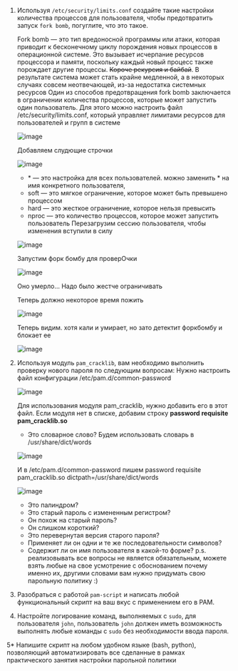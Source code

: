 
1. Используя `/etc/security/limits.conf` создайте такие настройки количества процессов для пользователя, чтобы предотвратить запуск `fork bomb`, погуглите, что это такое.

   Fork bomb — это тип вредоносной программы или атаки, которая приводит к бесконечному циклу порождения новых процессов в операционной системе. Это вызывает исчерпание ресурсов процессора и памяти, поскольку каждый новый процесс также порождает другие процессы. ~~Короче рекурсия и байбай~~. В результате система может стать крайне медленной, а в некоторых случаях совсем неотвечающей, из-за недостатка системных ресурсов
   Один из способов предотвращения fork bomb заключается в ограничении количества процессов, которые может запустить один пользователь. Для этого можно настроить файл /etc/security/limits.conf, который управляет лимитами ресурсов для пользователей и групп в системе

   ![image](https://github.com/user-attachments/assets/2f81b727-58e0-4797-b419-e694705a3ce6)

   Добавляем слудющие строчки

   ![image](https://github.com/user-attachments/assets/2b9130f8-2c23-4204-bb72-7bfab5869ede)
   * \* — это настройка для всех пользователей. можно заменить * на имя конкретного пользователя,
   * soft — это мягкое ограничение, которое может быть превышено процессом
   * hard — это жесткое ограничение, которое нельзя превысить
   * nproc — это количество процессов, которое может запустить пользователь
   Перезагрузим сессию пользователя, чтобы изменения вступили в силу

   ![image](https://github.com/user-attachments/assets/03bc3154-ffc8-4cf4-818b-1135c57927f7)

   Запустим форк бомбу для проверОчки

   ![image](https://github.com/user-attachments/assets/96674a92-7ef0-4a5e-8fef-fb7af338f2c3)

   Оно умерло... Надо было жестче ограничивать
   
   Теперь должно некоторое время пожить

   ![image](https://github.com/user-attachments/assets/c39c6a76-21a1-4a49-859c-1c153abbc936)
   
   Теперь видим. хотя кали и умирает, но зато детектит форкбомбу и блокает ее
   
   ![image](https://github.com/user-attachments/assets/c8757070-7b35-4ee0-9dac-196af12cf6d2)

2. Используя модуль `pam_cracklib`,  вам необходимо выполнить проверку нового пароля по следующим вопросам:
   Нужно настроить файл конфигурации /etc/pam.d/common-password

   ![image](https://github.com/user-attachments/assets/34915fdd-89b9-40cc-ab75-54d7607ba765)
   
   Для использования модуля pam_cracklib, нужно добавить его в этот файл. Если модуля нет в списке, добавим строку
   **password requisite pam_cracklib.so**

   * Это словарное слово?
   Будем использовать словарь в /usr/share/dict/words
   
   ![image](https://github.com/user-attachments/assets/29692d13-913a-45ba-8391-11b26687d524)

   И в /etc/pam.d/common-password пишем
   password requisite pam_cracklib.so dictpath=/usr/share/dict/words
   
   ![image](https://github.com/user-attachments/assets/2e2ab1b2-9c5e-4c43-832c-3bf86d2bbbd1)
   
   

   * Это палиндром?
   * Это старый пароль с измененным регистром?
   * Он похож на старый пароль?
   * Он слишком короткий?
   * Это перевернутая версия старого пароля?
   * Применяет ли он одни и те же последовательности символов?
   * Содержит ли он имя пользователя в какой-то форме? p.s. реализовывать все вопросы не является обязательным, можете взять любые на свое усмотрение с обоснованием почему именно их, другими словами вам нужно придумать свою парольную политику :)
   
3. Разобраться с работой `pam-script` и написать любой функциональный скрипт на ваш вкус с применением его в PAM.
4. Настройте логирование команд, выполняемых с `sudo`, для пользователя `john`, пользователь `john` должен иметь возможность выполнять любые команды с `sudo` без необходимости ввода пароля.

5\* Напишите скрипт на любом удобном языке (bash, python), позволяющий автоматизировать все сделанные в рамках практического занятия настройки парольной политики
